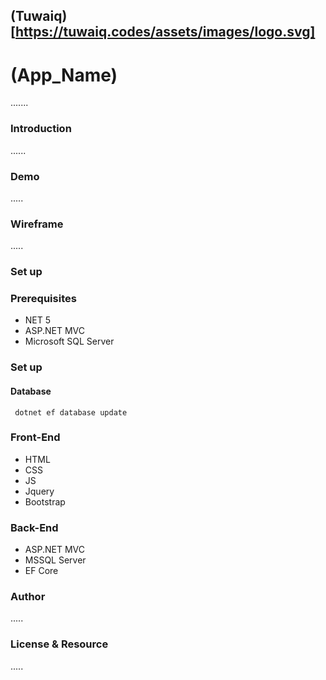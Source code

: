 (Tuwaiq)[https://tuwaiq.codes/assets/images/logo.svg]
----

# (App_Name)
  .......
### Introduction
 ......
### Demo  
 .....
### Wireframe  
 .....   
### Set up  
### Prerequisites
- NET 5 
- ASP.NET MVC
- Microsoft SQL Server 
### Set up  
 #### Database
 ``` dotnet ef database update```
### Front-End  
 - HTML
 - CSS
 - JS
 - Jquery
 - Bootstrap 
### Back-End 
 - ASP.NET MVC
 - MSSQL Server
 - EF Core


### Author
 ..... 
### License & Resource
 .....
  

